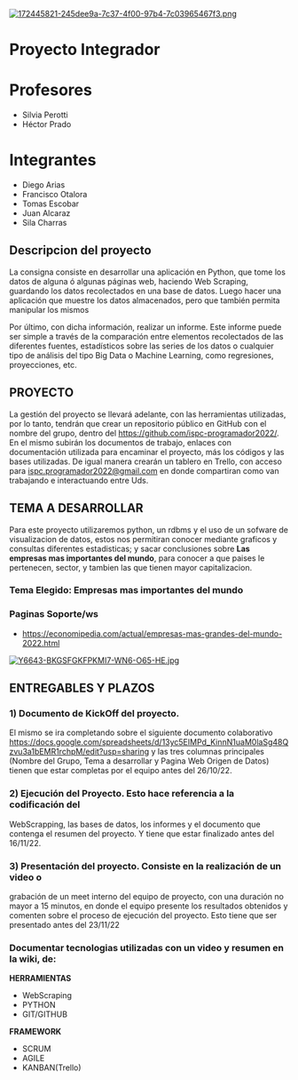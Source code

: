 
[![172445821-245dee9a-7c37-4f00-97b4-7c03965467f3.png](https://i.postimg.cc/rsL2nTcj/172445821-245dee9a-7c37-4f00-97b4-7c03965467f3.png)](https://postimg.cc/zbpQv9yH)




# Proyecto Integrador
# Profesores

* Silvia Perotti
* Héctor Prado
 

# Integrantes

*   Diego Arias
*   Francisco Otalora
*   Tomas Escobar
*   Juan Alcaraz
*   Sila Charras

## Descripcion del proyecto




La consigna consiste en desarrollar una aplicación en Python, que tome los datos de
alguna ó algunas páginas web, haciendo Web Scraping, guardando los datos
recolectados en una base de datos.
Luego hacer una aplicación que muestre los datos almacenados, pero que también
permita manipular los mismos

Por último, con dicha información, realizar un informe. Este informe puede ser simple
a través de la comparación entre elementos recolectados de las diferentes fuentes,
estadísticos sobre las series de los datos o cualquier tipo de análisis del tipo Big Data o
Machine Learning, como regresiones, proyecciones, etc.
</p>


## PROYECTO


La gestión del proyecto se llevará adelante, con las herramientas utilizadas, por lo tanto, tendrán que crear un repositorio público en GitHub con el nombre del grupo, dentro del https://github.com/ispc-programador2022/. En el mismo subirán los documentos de trabajo, enlaces con documentación utilizada para encaminar el proyecto, más los códigos y las bases utilizadas.
De igual manera crearán un tablero en Trello, con acceso para ispc.programador2022@gmail.com en donde compartiran como van trabajando e interactuando entre Uds.



## TEMA A DESARROLLAR



<p>Para este proyecto utilizaremos python, un rdbms y el uso de un sofware de visualizacion de datos, estos nos permitiran conocer mediante graficos y consultas diferentes estadisticas; y sacar conclusiones sobre <strong>Las empresas mas importantes del mundo</strong>, para conocer a que paises le pertenecen, sector, y tambien las que tienen mayor capitalizacion.



### Tema Elegido:  Empresas mas importantes del mundo
### Paginas Soporte/ws
* https://economipedia.com/actual/empresas-mas-grandes-del-mundo-2022.html

[![Y6643-BKGSFGKFPKMI7-WN6-O65-HE.jpg](https://i.postimg.cc/26P0zhxG/Y6643-BKGSFGKFPKMI7-WN6-O65-HE.jpg)](https://postimg.cc/CBsG7ZXn)

## <strong>ENTREGABLES Y PLAZOS</strong>

### 1) Documento de KickOff del proyecto. 
El mismo se ira completando sobre el siguiente documento colaborativo https://docs.google.com/spreadsheets/d/13yc5EIMPd_KinnN1uaM0laSg48Qzvu3a1bEMR1rchpM/edit?usp=sharing y las tres columnas principales (Nombre del Grupo, Tema a desarrollar y Pagina Web Origen de Datos) tienen que estar completas por el equipo antes del 26/10/22.
### 2) Ejecución del Proyecto. Esto hace referencia a la codificación del
WebScrapping, las bases de datos, los informes y el documento que
contenga el resumen del proyecto. Y tiene que estar finalizado antes del
16/11/22.
### 3) Presentación del proyecto. Consiste en la realización de un video o
grabación de un meet interno del equipo de proyecto, con una duración no
mayor a 15 minutos, en donde el equipo presente los resultados obtenidos
y comenten sobre el proceso de ejecución del proyecto. Esto tiene que ser
presentado antes del 23/11/22

### Documentar tecnologias utilizadas con un video y resumen en la wiki, de: 

<strong>**HERRAMIENTAS**</strong>

* WebScraping
* PYTHON
* GIT/GITHUB

<strong>**FRAMEWORK**</strong>
* SCRUM
* AGILE
* KANBAN(Trello)




